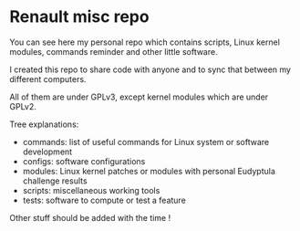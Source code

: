 # Renault misc repo

You can see here my personal repo which contains scripts, Linux kernel modules,
commands reminder and other little software.

I created this repo to share code with anyone and to sync that between my different computers.

All of them are under GPLv3, except kernel modules which are under GPLv2.

Tree explanations:

* commands: list of useful commands for Linux system or software development
* configs: software configurations
* modules: Linux kernel patches or modules with personal Eudyptula challenge results
* scripts: miscellaneous working tools
* tests: software to compute or test a feature

Other stuff should be added with the time !
